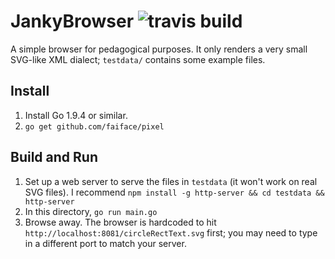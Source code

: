 # JankyBrowser ![travis build](https://travis-ci.org/vilterp/janky-browser.svg?branch=master)

A simple browser for pedagogical purposes. It only renders a very small SVG-like
XML dialect; `testdata/` contains some example files.

## Install

1. Install Go 1.9.4 or similar.
2. `go get github.com/faiface/pixel`

## Build and Run

1. Set up a web server to serve the files in `testdata` (it won't work on
   real SVG files). I recommend
   `npm install -g http-server && cd testdata && http-server`
2. In this directory, `go run main.go`
3. Browse away. The browser is hardcoded to hit
   `http://localhost:8081/circleRectText.svg` first; you may need to type in
   a different port to match your server.
